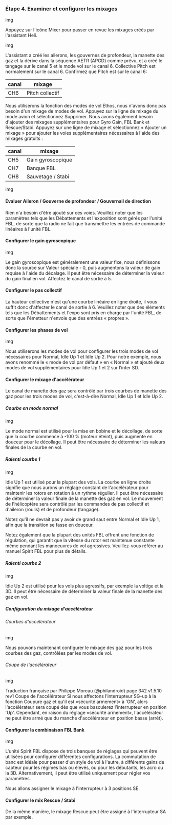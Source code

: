 ### Étape 4. Examiner et configurer les mixages

img

Appuyez sur l'icône Mixer pour passer en revue les mixages créés par l'assistant Heli.

img

L'assistant a créé les ailerons, les gouvernes de profondeur, la manette des gaz et la dérive dans la séquence AETR (APGD) comme prévu, et a créé le tangage sur le canal 5 et le mode vol sur le canal 6.
Collective Pitch est normalement sur le canal 6. Confirmez que Pitch est sur le canal 6:


| canal  | mixage |
| ------------- | ------------- |
| CH6 | Pitch collectif |





Nous utiliserons la fonction des modes de vol Ethos, nous n'avons donc pas besoin d'un mixage de modes de vol. Appuyez sur la ligne de mixage du mode avion et sélectionnez Supprimer.
Nous avons également besoin d'ajouter des mixages supplémentaires pour Gyro Gain, FBL Bank et Rescue/Stabi. Appuyez sur une ligne de mixage et sélectionnez « Ajouter un mixage » pour ajouter les voies supplémentaires nécessaires à l'aide des mixages gratuits :

| canal  | mixage |
| ------------- | ------------- |
| CH5  | Gain gyroscopique |
| CH7  | Banque FBL |
| CH8  | Sauvetage / Stabi  |

img

#### Évaluer Aileron / Gouverne de profondeur / Gouvernail de direction
Rien n'a besoin d'être ajouté sur ces voies. Veuillez noter que les paramètres tels que les Débattements et l'exposition sont gérés par l'unité FBL, de sorte que la radio ne fait que transmettre les entrées de commande linéaires à l'unité FBL.

#### Configurer le gain gyroscopique

img

Le gain gyroscopique est généralement une valeur fixe, nous définissons donc la source sur Valeur spéciale - 0, puis augmentons la valeur de gain requise à l'aide du décalage. Il peut être nécessaire de déterminer la valeur du gain final en vol. Affectez le canal de sortie à 5.

#### Configurer le pas collectif
La hauteur collective n'est qu'une courbe linéaire en ligne droite, il vous suffit donc d'affecter le canal de sortie à 6. Veuillez noter que des éléments tels que les Débattements et l'expo sont pris en charge par l'unité FBL, de sorte que l'émetteur n'envoie que des entrées « propres ».

#### Configurer les phases de vol

img

Nous utiliserons les modes de vol pour configurer les trois modes de vol nécessaires pour Normal, Idle Up 1 et Idle Up 2. Pour notre exemple, nous avons renommé le « mode de vol par défaut » en « Normal » et ajouté deux modes de vol supplémentaires pour Idle Up 1 et 2 sur l’inter SD.

#### Configurer le mixage d'accélérateur
Le canal de manette des gaz sera contrôlé par trois courbes de manette des gaz pour les trois modes de vol, c'est-à-dire Normal, Idle Up 1 et Idle Up 2.

##### Courbe en mode normal

img

Le mode normal est utilisé pour la mise en bobine et le décollage, de sorte que la courbe commence à -100 % (moteur éteint), puis augmente en douceur pour le décollage. Il peut être nécessaire de déterminer les valeurs finales de la courbe en vol.

##### Ralenti courbe 1

img

Idle Up 1 est utilisé pour la plupart des vols. La courbe en ligne droite signifie que nous aurons un réglage constant de l'accélérateur pour maintenir les rotors en rotation à un rythme régulier. Il peut être nécessaire de déterminer la valeur finale de la manette des gaz en vol. Le mouvement de l'hélicoptère sera contrôlé par les commandes de pas collectif et d'aileron (roulis) et de profondeur (tangage).

Notez qu'il ne devrait pas y avoir de grand saut entre Normal et Idle Up 1, afin que la transition se fasse en douceur.

Notez également que la plupart des unités FBL offrent une fonction de régulation, qui garantit que la vitesse du rotor est maintenue constante même pendant les manoeuvres de vol agressives. Veuillez-vous référer au manuel Spirit FBL pour plus de détails.

##### Ralenti courbe 2

img

Idle Up 2 est utilisé pour les vols plus agressifs, par exemple la voltige et la 3D. Il peut être nécessaire de déterminer la valeur finale de la manette des gaz en vol.

##### Configuration du mixage d'accélérateur

###### Courbes d'accélérateur

img

Nous pouvons maintenant configurer le mixage des gaz pour les trois courbes des gaz, contrôlées par les modes de vol.

###### Coupe de l'accélérateur

img

Traduction française par Philippe Moreau (@philandroid) page 342 v1.5.10 rev1
Coupe de l'accélérateur
Si nous affectons l'interrupteur SG-up à la fonction Coupure gaz et qu'il est «sécurité armement» à 'ON', alors l'accélérateur sera coupé dès que vous basculerez l'interrupteur en position 'Up'. Cependant, en raison du réglage «sécurité armement», l'accélérateur ne peut être armé que du manche d'accélérateur en position basse (arrêt).

#### Configurer la combinaison FBL Bank

img

L'unité Spirit FBL dispose de trois banques de réglages qui peuvent être utilisées pour configurer différentes configurations. La commutation de banc est idéale pour passer d'un style de vol à l'autre, à différents gains de capteur pour les régimes bas ou élevés, ou pour les débutants, les acro ou la 3D. Alternativement, il peut être utilisé uniquement pour régler vos paramètres.

Nous allons assigner le mixage à l'interrupteur à 3 positions SE.

#### Configurer le mix Rescue / Stabi
De la même manière, le mixage Rescue peut être assigné à l'interrupteur SA par exemple.